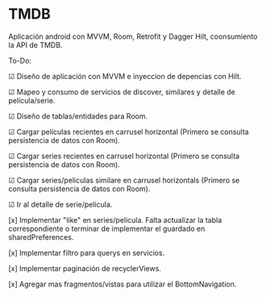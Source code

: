 # TMDB
Aplicación android con MVVM, Room, Retrofit y Dagger Hilt, coonsumiento la API de TMDB.


To-Do:

☑ Diseño de aplicación con MVVM e inyeccion de depencias con Hilt.

☑ Mapeo y consumo de servicios de discover, similares y detalle de película/serie.

☑ Diseño de tablas/entidades para Room.

☑ Cargar películas recientes en carrusel horizontal (Primero se consulta persistencia de datos con Room).

☑ Cargar series recientes en carrusel horizontal (Primero se consulta persistencia de datos con Room).

☑ Cargar series/peliculas similare en carrusel horizontals (Primero se consulta persistencia de datos con Room).

☑ Ir al detalle de serie/pelicula.

[x] Implementar "like" en series/pelicula. Falta actualizar la tabla correspondiente o terminar de implementar el guardado en sharedPreferences.

[x] Implementar filtro para querys en servicios.

[x] Implementar paginación de recyclerViews.

[x] Agregar mas fragmentos/vistas para utilizar el BottomNavigation.

